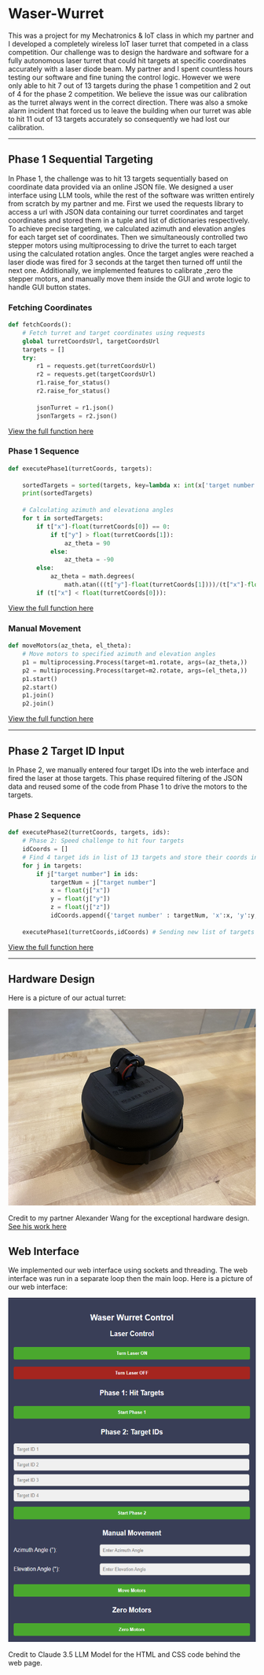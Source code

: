# Waser-Wurret
This was a project for my Mechatronics &amp; IoT class in which my partner and I developed a completely wireless IoT laser turret that competed in a class competition. Our challenge was to design the hardware and software for a fully autonomous laser turret that could hit targets at specific coordinates accurately with a laser diode beam. My partner and I spent countless hours testing our software and fine tuning the control logic. However we were only able to hit 7 out of 13 targets during the phase 1 competition and 2 out of 4 for the phase 2 competition. We believe the issue was our calibration as the turret always went in the correct direction. There was also a smoke alarm incident that forced us to leave the building when our turret was able to hit 11 out of 13 targets accurately so consequently we had lost our calibration.

---

## Phase 1 Sequential Targeting
In Phase 1, the challenge was to hit 13 targets sequentially based on coordinate data provided via an online JSON file. We designed a user interface using LLM tools, while the rest of the software was written entirely from scratch by my partner and me. First we used the requests library to access a url with JSON data containing our turret coordinates and target coordinates and stored them in a tuple and list of dictionaries respectively. To achieve precise targeting, we calculated azimuth and elevation angles for each target set of coordinates. Then we simultaneously controlled two stepper motors using multiprocessing to drive the turret to each target using the calculated rotation angles. Once the target angles were reached a laser diode was fired for 3 seconds at the target then turned off until the next one. Additionally, we implemented features to calibrate ,zero the stepper motors, and manually move them inside the GUI and wrote logic to handle GUI button states.

### Fetching Coordinates
``` python
def fetchCoords():
    # Fetch turret and target coordinates using requests
    global turretCoordsUrl, targetCoordsUrl
    targets = []
    try:
        r1 = requests.get(turretCoordsUrl)
        r2 = requests.get(targetCoordsUrl)
        r1.raise_for_status()
        r2.raise_for_status()
        
        jsonTurret = r1.json()
        jsonTargets = r2.json()
```
[View the full function here](https://github.com/Hghn02/Waser-Wurret/blob/main/Waser_Wurret_Main.py#L72C1-L100C50)

### Phase 1 Sequence
``` python
def executePhase1(turretCoords, targets):
    
    sortedTargets = sorted(targets, key=lambda x: int(x['target number']))
    print(sortedTargets)

    # Calculating azimuth and elevationa angles
    for t in sortedTargets:
        if t["x"]-float(turretCoords[0]) == 0:
            if t["y"] > float(turretCoords[1]):
                az_theta = 90
            else:
                az_theta = -90
        else:
            az_theta = math.degrees(
                math.atan(((t["y"]-float(turretCoords[1])))/(t["x"]-float(turretCoords[0]))))
        if (t["x"] < float(turretCoords[0])):
```
[View the full function here](https://github.com/Hghn02/Waser-Wurret/blob/main/Waser_Wurret_Main.py#L72C1-L100C50)

### Manual Movement
``` python
def moveMotors(az_theta, el_theta):
    # Move motors to specified azimuth and elevation angles
    p1 = multiprocessing.Process(target=m1.rotate, args=(az_theta,))
    p2 = multiprocessing.Process(target=m2.rotate, args=(el_theta,))
    p1.start()
    p2.start()
    p1.join()
    p2.join()
```
[View the full function here](https://github.com/Hghn02/Waser-Wurret/blob/main/Waser_Wurret_Main.py#L47C1-L54C14)

---

## Phase 2 Target ID Input
In Phase 2, we manually entered four target IDs into the web interface and fired the laser at those targets. This phase required filtering of the JSON data and reused some of the code from Phase 1 to drive the motors to the targets. 

### Phase 2 Sequence
``` python
def executePhase2(turretCoords, targets, ids):
    # Phase 2: Speed challenge to hit four targets
    idCoords = []
    # Find 4 target ids in list of 13 targets and store their coords in new list
    for j in targets:
        if j["target number"] in ids:
            targetNum = j["target number"]
            x = float(j["x"])
            y = float(j["y"])
            z = float(j["z"])
            idCoords.append({'target number' : targetNum, 'x':x, 'y':y, 'z':z})
    
    executePhase1(turretCoords,idCoords) # Sending new list of targets to phase 1 func
```
[View the full function here](https://github.com/Hghn02/Waser-Wurret/blob/main/Waser_Wurret_Main.py#L142C1-L154C87)

---

## Hardware Design
Here is a picture of our actual turret:

<img src="AB1EA855-9786-4916-A7A5-55DB48450EA0_1_102_o.jpeg" alt="Screenshot Placeholder" width="650" height="400">

Credit to my partner Alexander Wang for the exceptional hardware design.
[See his work here](https://alexwan9.myportfolio.com/waser-wurret-1)

## Web Interface
We implemented our web interface using sockets and threading. The web interface was run in a separate loop then the main loop.
Here is a picture of our web interface:

<img src="Screenshot 2024-12-17 231104.png" width="550" height="700">

Credit to Claude 3.5 LLM Model for the HTML and CSS code behind the web page.



